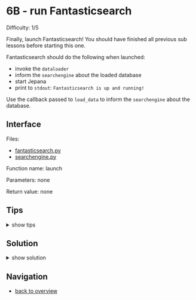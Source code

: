 # 6B - run Fantasticsearch

Difficulty: 1/5

Finally, launch Fantasticsearch! 
You should have finished all previous sub lessons before starting this one.

Fantasticsearch should do the following when launched:
* invoke the `dataloader`
* inform the `searchengine` about the loaded database
* start Jepana
* print to `stdout`: `Fantasticsearch is up and running!`

Use the callback passed to `load_data` 
to inform the `searchengine` about the database.

## Interface ##

Files: 
* [fantasticsearch.py](workspace/fantasticsearch.py)
* [searchengine.py](workspace/searchengine.py)

Function name: launch

Parameters: none

Return value: none

## Tips ##

<details>
  <summary>show tips</summary>

* modify a *global* variable in a function:
```
a = 1

def fn():
    global a
    a = 3
```
</details>

## Solution ##

<details>
  <summary>show solution</summary>

```
# searchengine.py

jeps = None

def set_database(jepdb):
    global jeps	
    jeps = jepdb

# fantasticsearch.py

from dataloader import load_data
from jepana import serve
from searchengine import set_database

def launch():
    load_data(set_database)
    print("Fantasticsearch is up and running!")
    serve()
        
launch()
```
</details>

## Navigation ##
* [back to overview](0.md)
